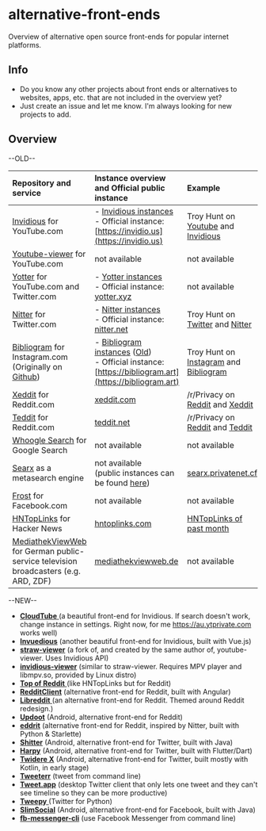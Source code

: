 # alternative-front-ends
Overview of alternative open source front-ends for popular internet platforms.

## Info
* Do you know any other projects about front ends or alternatives to websites, apps, etc. that are not included in the overview yet?
* Just create an issue and let me know. I'm always looking for new projects to add.

## Overview

--OLD--

|Repository and service|Instance overview and Official public instance|Example
|:---|:---|:---
|[Invidious](https://github.com/iv-org/invidious) for YouTube.com|- [Invidious instances](https://github.com/iv-org/documentation/blob/master/Invidious-Instances.md)<br>- Official instance: [https://invidio.us](https://invidio.us)|Troy Hunt on [Youtube](https://www.youtube.com/user/troyhuntdotcom/videos) and [Invidious](https://invidio.us/channel/troyhuntdotcom)
|[Youtube-viewer](https://github.com/trizen/youtube-viewer) for YouTube.com|not available|not available
|[Yotter](https://github.com/ytorg/Yotter) for YouTube.com and Twitter.com|- [Yotter instances](https://github.com/ytorg/Yotter#public-instances)<br>- Official instance: [yotter.xyz](https://yotter.xyz)|not available
|[Nitter](https://github.com/zedeus/nitter) for Twitter.com|- [Nitter instances](https://github.com/zedeus/nitter/wiki/Instances)<br>- Official instance: [nitter.net](https://nitter.net/)|Troy Hunt on [Twitter](https://twitter.com/troyhunt) and [Nitter](https://nitter.net/troyhunt)
|[Bibliogram](https://sr.ht/~cadence/bibliogram/) for Instagram.com<br>(Originally on [Github](https://github.com/cloudrac3r/bibliogram))|- [Bibliogram instances](https://git.sr.ht/~cadence/bibliogram-docs/tree/master/docs/Instances.md) ([Old](https://github.com/cloudrac3r/bibliogram/wiki/Instances))<br>- Official instance: [https://bibliogram.art](https://bibliogram.art)|Troy Hunt on [Instagram](https://www.instagram.com/troyhunt/) and [Bibliogram](https://bibliogram.art/u/troyhunt)
|[Xeddit](https://github.com/ErlingMK/Xeddit) for Reddit.com|[xeddit.com](https://www.xeddit.com/)|/r/Privacy on [Reddit](https://www.reddit.com/r/privacy/) and [Xeddit](https://www.xeddit.com/r/privacy/)
|[Teddit](https://codeberg.org/teddit/teddit) for Reddit.com|[teddit.net](https://teddit.net/)|/r/Privacy on [Reddit](https://www.reddit.com/r/privacy/) and [Teddit](https://teddit.net/r/privacy)
|[Whoogle Search](https://github.com/benbusby/whoogle-search) for Google Search|not available|not available
|[Searx](https://github.com/searx/searx) as a metasearch engine|not available<br>(public instances can be found [here](https://searx.space/))|[searx.privatenet.cf](https://searx.privatenet.cf/)
|[Frost](https://github.com/AllanWang/Frost-for-Facebook) for Facebook.com|not available|not available
|[HNTopLinks](https://github.com/eguller/hntoplinks) for Hacker News|[hntoplinks.com](http://www.hntoplinks.com/)|[HNTopLinks of past month](http://www.hntoplinks.com/month)
|[MediathekViewWeb](https://github.com/mediathekview/mediathekviewweb) for German public-service television broadcasters (e.g. ARD, ZDF)|[mediathekviewweb.de](https://mediathekviewweb.de/)|not available


--NEW--


- [**CloudTube** ](https://git.sr.ht/~cadence/cloudtube)(a beautiful front-end for Invidious. If search doesn't work, change instance in settings. Right now, for me https://au.ytprivate.com works well)
- **[Invuedious](https://github.com/bocchilorenzo/invuedious)** (another beautiful front-end for Invidious, built with Vue.js)
- **[straw-viewer](https://github.com/trizen/straw-viewer)** (a fork of, and created by the same author of, youtube-viewer. Uses Invidious API)
- **[invidious-viewer](https://github.com/git-bruh/invidious-viewer)** (similar to straw-viewer. Requires MPV player and libmpv.so, provided by Linux distro)
- [**Top of Reddit** ](https://github.com/mgerb/top-of-reddit)(like HNTopLinks but for Reddit)
- **[RedditClient](https://github.com/grey-r/RedditSharp)** (alternative front-end for Reddit, built with Angular)
- [**Libreddit** ](https://libredd.it/)(an alternative front-end for Reddit. Themed around Reddit redesign.)
- **[Updoot](https://github.com/adityam49/Updoot)** (Android, alternative front-end for Reddit)
- **[eddrit](https://github.com/corenting/eddrit)** (alternative front-end for Reddit, inspired by Nitter, built with Python & Starlette)
- **[Shitter](https://github.com/nuclearfog/Shitter)** (Android, alternative front-end for Twitter, built with Java)
- **[Harpy](https://github.com/robertodoering/harpy)** (Android, alternative front-end for Twitter, built with Flutter/Dart)
- **[Twidere X](https://github.com/TwidereProject/TwidereX-Android)** (Android, alternative front-end for Twitter, built mostly with Kotlin, in early stage)
- **[Tweeterr](https://github.com/sherwyn11/Tweeterr)** (tweet from command line)
- **[Tweet.app](https://github.com/rhysd/tweet-app)** (desktop Twitter client that only lets one tweet and they can't see timeline so they can be more productive)
- [**Tweepy** ](https://github.com/tweepy/tweepy)(Twitter for Python)
- **[SlimSocial](https://github.com/rignaneseleo/SlimSocial-for-Facebook)** (Android, alternative front-end for Facebook, built with Java)
- **[fb-messenger-cli](https://github.com/Alex-Rose/fb-messenger-cli)** (use Facebook Messenger from command line)
